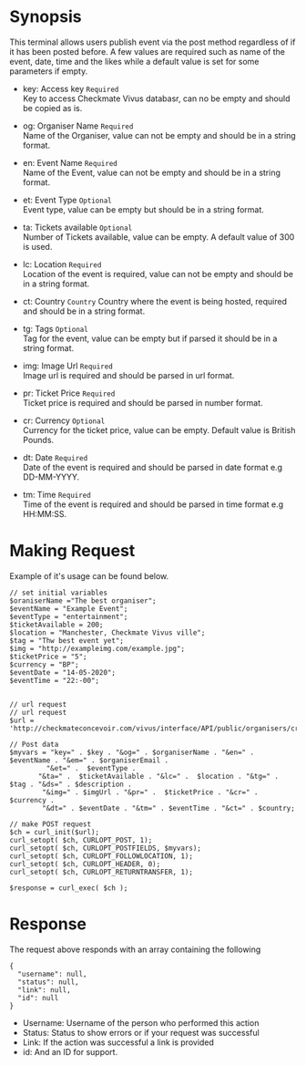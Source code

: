 
# Synopsis
This terminal allows users publish event via the post method regardless of if it has been posted before. A few values are required such as name of the event, date, time and the likes while a default value is set for some parameters if empty. 

- key: Access key `Required`  
   Key to access Checkmate Vivus databasr, can no be empty and should be copied as is.
   
- og: Organiser Name `Required`  
    Name of the Organiser, value can not be empty and should be in a string format.

- en: Event Name `Required`  
    Name of the Event, value can not be empty and should be in a string format.

- et: Event Type `Optional`  
    Event type, value can be empty but should be in a string format.

- ta: Tickets available `Optional`  
    Number of Tickets available, value can be empty. A default value of 300 is used. 

- lc: Location `Required`  
    Location of the event is required, value can not be empty and should be in a string format.

- ct: Country `Country`
   Country where the event is being hosted, required and should be in a string format.

- tg: Tags `Optional`  
    Tag for the event, value can be empty but if parsed it should be in a string format.

- img: Image Url `Required`  
    Image url is required and should be parsed in url format.

- pr: Ticket Price `Required`  
    Ticket price is required and should be parsed in number format.

- cr: Currency `Optional`  
    Currency for the ticket price, value can be empty. Default value is British Pounds.

- dt: Date `Required`  
    Date of the event is required and should be parsed in date format e.g DD-MM-YYYY.

- tm: Time `Required`  
    Time of the event is required and should be parsed in time format e.g HH:MM:SS.
    
# Making Request
 Example of it's usage can be found below.
 ```
 // set initial variables
 $oraniserName ="The best organiser";
 $eventName = "Example Event";
 $eventType = "entertainment";
 $ticketAvailable = 200;
 $location = "Manchester, Checkmate Vivus ville";
 $tag = "Thw best event yet";
 $img = "http://exampleimg.com/example.jpg";
 $ticketPrice = "5";
 $currency = "BP";
 $eventDate = "14-05-2020";
 $eventTime = "22:-00";
 
 
 // url request
// url request
$url = 'http://checkmateconcevoir.com/vivus/interface/API/public/organisers/createEvent.php';

// Post data
$myvars = "key=" . $key . "&og=" . $organiserName . "&en=" . $eventName . "&em=" . $organiserEmail . 
          "&et=" .  $eventType . 
        "&ta=" .  $ticketAvailable . "&lc=" .  $location . "&tg=" . $tag . "&ds=" . $description .
         "&img=" . $imgUrl . "&pr=" .  $ticketPrice . "&cr=" . $currency . 
         "&dt=" . $eventDate . "&tm=" . $eventTime . "&ct=" . $country;

// make POST request
$ch = curl_init($url);
curl_setopt( $ch, CURLOPT_POST, 1);
curl_setopt( $ch, CURLOPT_POSTFIELDS, $myvars);
curl_setopt( $ch, CURLOPT_FOLLOWLOCATION, 1);
curl_setopt( $ch, CURLOPT_HEADER, 0);
curl_setopt( $ch, CURLOPT_RETURNTRANSFER, 1);

$response = curl_exec( $ch );
 ```

# Response
The request above responds with an array containing the following
```
{
  "username": null,
  "status": null,
  "link": null,
  "id": null
}
```
- Username: Username of the person who performed this action
- Status: Status to show errors or if your request was successful
- Link: If the action was successful a link is provided
- id: And an ID for support.
